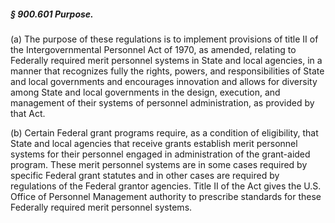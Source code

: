 ##### § 900.601 Purpose. #####

(a) The purpose of these regulations is to implement provisions of title II of the Intergovernmental Personnel Act of 1970, as amended, relating to Federally required merit personnel systems in State and local agencies, in a manner that recognizes fully the rights, powers, and responsibilities of State and local governments and encourages innovation and allows for diversity among State and local governments in the design, execution, and management of their systems of personnel administration, as provided by that Act.

(b) Certain Federal grant programs require, as a condition of eligibility, that State and local agencies that receive grants establish merit personnel systems for their personnel engaged in administration of the grant-aided program. These merit personnel systems are in some cases required by specific Federal grant statutes and in other cases are required by regulations of the Federal grantor agencies. Title II of the Act gives the U.S. Office of Personnel Management authority to prescribe standards for these Federally required merit personnel systems.
